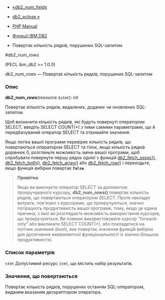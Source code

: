 - [«db2_num_fields](function.db2-num-fields.md)
- [db2_pclose »](function.db2-pclose.md)

- [PHP Manual](index.md)
- [Функції IBM DB2](ref.ibm-db2.md)
- Повертає кількість рядків, порушених SQL-запитом

#db2_num_rows

(PECL ibm_db2 \>= 1.0.0)

db2_num_rows — Повертає кількість рядків, порушених SQL-запитом

### Опис

**db2_num_rows**(resource `$stmt`): int

Повертає кількість рядків, видалених, доданих чи оновлених
SQL-запитом.

Щоб визначити кількість рядків, які будуть повернуті оператором
SELECT, введіть SELECT COUNT(\*) з тими самими параметрами, що й
передбачуваний оператор SELECT та отримайте значення.

Якщо логіка вашої програми перевіряє кількість рядків, що повертаються
оператором SELECT та гілок, якщо кількість рядків дорівнює 0, розгляньте
можливість зміни вашої програми, щоб спробувати повернути першу
рядок однієї з функцій
[db2_fetch_assoc()](function.db2-fetch-assoc.md),
[db2_fetch_both()](function.db2-fetch-both.md),
[db2_fetch_array()](function.db2-fetch-array.md) або
[db2_fetch_row()](function.db2-fetch-row.md) і переходьте, якщо
функція вибірки повертає **`false`**.

> **Примітка**:
>
> Якщо ви виконуєте оператор SELECT за допомогою прокручуваного курсору,
> **db2_num_rows()** повертає кількість рядків, що повертаються
> оператором SELECT. Проте накладні витрати, пов'язані з
> курсорами, що прокручуються, значно погіршують продуктивність
> вашої програми, тому, якщо це єдина причина, з якої
> ви розглядаєте можливість використання курсорів, що прокручуються,
> Ви повинні використовувати курсор "forward-only" або викликати SELECT
> COUNT(\*), або покладатися на логічне значення (bool), яке
> повертає значення функцій вибірки для досягнення еквівалентної
> функціональності із значно більшою продуктивністю.

### Список параметрів

`stmt`
Допустимий ресурс `stmt`, що містить набір результатів.

### Значення, що повертаються

Повертає кількість рядків, порушених останнім SQL-оператором,
виданим вказаним дескриптором оператора.
